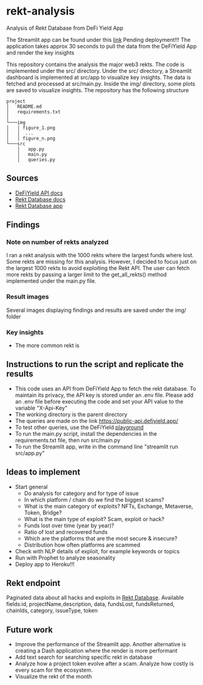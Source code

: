 # rekt-analysis
Analysis of Rekt Database from DeFi Yield App

The Streamlit app can be found under this [link](www.google.com) Pending deployment!!! The application takes approx 30
seconds to pull the data from the DeFiYield App and render the key insights

This repository contains the analysis the major web3 rekts. The code is implemented under the src/ directory.
Under the src/ directory, a Streamlit dashboard is implemented at src/app to visualize key insights. 
The data is fetched and processed at src/main.py. Inside the img/ directory, some plots are saved to visualize insights.
The repository has the following structure
```
project
│   README.md
│   requirements.txt
│
└───img
│   │ figure_1.png  
│   │  ...
│   │ figure_n.png
└───src
    │   app.py
    │   main.py
    │   queries.py
```

## Sources
- [DeFiYield API docs](https://docs.defiyield.app/api/api#authentication)
- [Rekt Database docs](https://docs.defiyield.app/audits/rekt-database)
- [Rekt Database app](https://defiyield.app/rekt-database)

## Findings
### Note on number of rekts analyzed
I ran a rekt analysis with the 1000 rekts where the largest funds where lost. Some rekts are missing for this analysis.
However, I decided to focus just on the largest 1000 rekts to avoid exploiting the Rekt API. The user can fetch more rekts
by passing a larger limit to the get_all_rekts() method implemented under the main.py file. 

### Result images
Several images displaying findings and results are saved under the img/ folder

### Key insights
- The more common rekt is

## Instructions to run the script and replicate the results
- This code uses an API from DeFiYield App to fetch the rekt database. To maintain its privacy, the API key is stored 
under an .env file. Please add an .env file before executing the code and set your API value to the variable "X-Api-Key"
- The working directory is the parent directory
- The queries are made on the link https://public-api.defiyield.app/
- To test other queries, use the DeFiYield [playground](https://public-api.defiyield.app/graphql/)
- To run the main.py script, install the dependencies in the requirements.txt file, then run src/main.py
- To run the Streamlit app, write in the command line "streamlit run src/app.py"

## Ideas to implement
- Start general
  - Do analysis for category and for type of issue
  - In which platform / chain do we find the biggest scams?
  - What is the main category of exploits? NFTs, Exchange, Metaverse, Token, Bridge?
  - What is the main type of exploit? Scam, exploit or hack?
  - Funds lost over time (year by year)?
  - Ratio of lost and recovered funds
  - Which are the platforms that are the most secure & insecure?
  - Distribution how often platforms are scammed
- Check with NLP details of exploit, for example keywords or topics
- Run with Prophet to analyze seasonality
- Deploy app to Heroku!!!

## Rekt endpoint
Paginated data about all hacks and exploits in [Rekt Database](https://docs.defiyield.app/audits/rekt-database).
Available fields:id, projectName,description, data, fundsLost, fundsReturned, chainIds, category, issueType, token 

## Future work
- Improve the performance of the Streamlit app. Another alternative is creating a Dash application where the render is
more performant
- Add text search for searching specific rekt in database
- Analyze how a project token evolve after a scam. Analyze how costly is every scam for the ecosystem.
- Visualize the rekt of the month